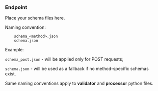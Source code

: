 ### Endpoint

Place your schema files here.

Naming convention:
```
    schema_<method>.json
    schema.json
```
Example:

`schema_post.json` - will be applied only for POST requests;

`schema.json` - will be used as a fallback if no method-specific schemas exist.

Same naming conventions apply to **validator** and **processor** python files.